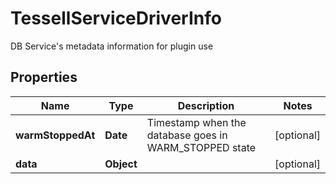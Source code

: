 

# TessellServiceDriverInfo

DB Service's metadata information for plugin use

## Properties

Name | Type | Description | Notes
------------ | ------------- | ------------- | -------------
**warmStoppedAt** | **Date** | Timestamp when the database goes in WARM_STOPPED state |  [optional]
**data** | **Object** |  |  [optional]



